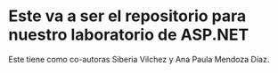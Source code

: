 # Este va a ser el repositorio para nuestro laboratorio de ASP.NET

Este tiene como co-autoras Siberia Vilchez y Ana Paula Mendoza Díaz.